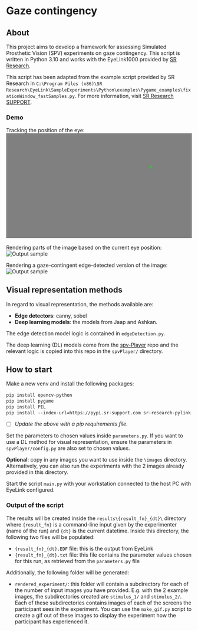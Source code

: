 # Gaze contingency

## About
This project aims to develop a framework for assessing Simulated Prosthetic Vision (SPV) experiments on gaze contingency. This script is written in Python 3.10 and works with the EyeLink1000 provided by [SR Research](https://www.sr-research.com/).

This script has been adapted from the example script provided by SR Research in `C:\Program Files (x86)\SR Research\EyeLink\SampleExperiments\Python\examples\Pygame_examples\fixationWindow_fastSamples.py`. For more information, visit [SR Research SUPPORT](https://www.sr-research.com/support/thread-7525.html).

### Demo

Tracking the position of the eye:
![Output sample](gifs/tracking_eye_pos.gif)

Rendering parts of the image based on the current eye position:
![Output sample](gifs/image_following_gaze.gif)

Rendering a gaze-contingent edge-detected version of the image:
![Output sample](gifs/gaze_cont_canny.gif)

## Visual representation methods
In regard to visual representation, the methods available are:
* **Edge detectors**: canny, sobel 
* **Deep learning models**: the models from Jaap and Ashkan.

The edge detection model logic is contained in `edgeDetection.py`.

The deep learning (DL) models come from the [spv-Player](https://github.com/arnejad/spv-Player) repo and the relevant logic is copied into this repo in the `spvPlayer/` directory.

## How to start

Make a new venv and install the following packages:

    pip install opencv-python
    pip install pygame
    pip install PIL
    pip install --index-url=https://pypi.sr-support.com sr-research-pylink

- [ ] _Update the above with a pip requirements file_.

Set the parameters to chosen values inside `parameters.py`. If you want to use a DL method for visual representation, ensure the parameters in `spvPlayer/config.py` are also set to chosen values.

**Optional**: copy in any images you want to use inside the `\images` directory. Alternatively, you can also run the experiments with the 2 images already provided in this directory.

Start the script `main.py` with your workstation connected to the host PC with EyeLink configured.

### Output of the script
The results will be created inside the `results\{result_fn}_{dt}\` directory where `{result_fn}` is a command-line input given by the experimenter (name of the run) and `{dt}` is the current datetime. Inside this directory, the following two files will be populated:
* `{result_fn}_{dt}.EDF` file: this is the output from EyeLink
* `{result_fn}_{dt}.txt` file: this file contains the parameter values chosen for this run, as retrieved from the `parameters.py` file 

Additionally, the following folder will be generated:
* `rendered_experiment/`: this folder will contain a subdirectory for each of the number of input images you have provided. E.g. with the 2 example images, the subdirectories created are `stimulus_1/` and  `stimulus_2/`. Each of these subdirectories contains images of each of the screens the participant sees in the experiment. You can use the `make_gif.py` script to create a gif out of these images to display the experiment how the participant has experienced it.